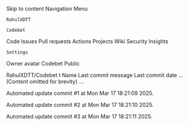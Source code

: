 Skip to content
Navigation Menu

    RahulXDTT

    Codebet

Code
Issues
Pull requests
Actions
Projects
Wiki
Security
Insights

    Settings

Owner avatar
Codebet
Public

RahulXDTT/Codebet
t
Name	Last commit message
	Last commit date
... (Content omitted for brevity) ...


Automated update commit #1 at Mon Mar 17 18:21:09 2025.

Automated update commit #2 at Mon Mar 17 18:21:10 2025.

Automated update commit #3 at Mon Mar 17 18:21:11 2025.